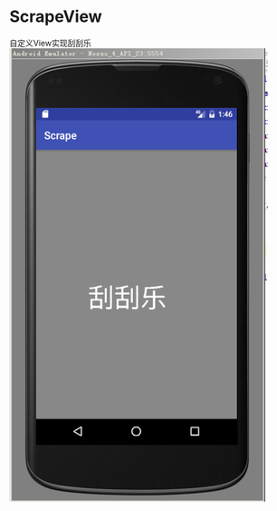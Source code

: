 # ScrapeView
自定义View实现刮刮乐<br/>
![Alt text](https://github.com/lvwe/ScrapeView/blob/master/img/220.PNG)

